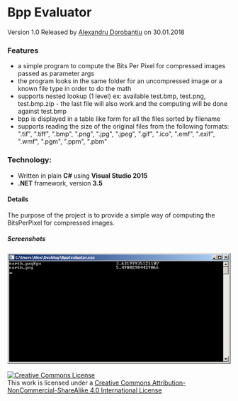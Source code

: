 Bpp Evaluator
===================================
Version 1.0 Released by [Alexandru Dorobanțiu](http://alex.dorobantiu.ro) on 30.01.2018

### Features
 - a simple program to compute the Bits Per Pixel for compressed images passed as parameter args
 - the program looks in the same folder for an uncompressed image or a known file type in order to do the math
 - supports nested lookup (1 level) ex: available test.bmp, test.png, test.bmp.zip - the last file will also work and the computing will be done against test.bmp
 - bpp is displayed in a table like form for all the files sorted by filename
 - supports reading the size of the original files from the following formats: ".tif", ".tiff", ".bmp", ".png", ".jpg", ".jpeg", ".gif", ".ico", ".emf", ".exif", ".wmf", ".pgm", ".ppm", ".pbm"
 
### Technology:
 - Written in plain **C#** using **Visual Studio 2015**
 - **.NET** framework, version **3.5**
 
#### Details
The purpose of the project is to provide a simple way of computing the BitsPerPixel for compressed images.

##### Screenshots
![BppEvaluator Screenshot1](bppEvaluator.png)

[![Creative Commons License](https://i.creativecommons.org/l/by-nc-sa/4.0/88x31.png)][CreativeCommonsLicence]
<br />
This work is licensed under a [Creative Commons Attribution-NonCommercial-ShareAlike 4.0 International License][CreativeCommonsLicence]

[CreativeCommonsLicence]: http://creativecommons.org/licenses/by-nc-sa/4.0/
 